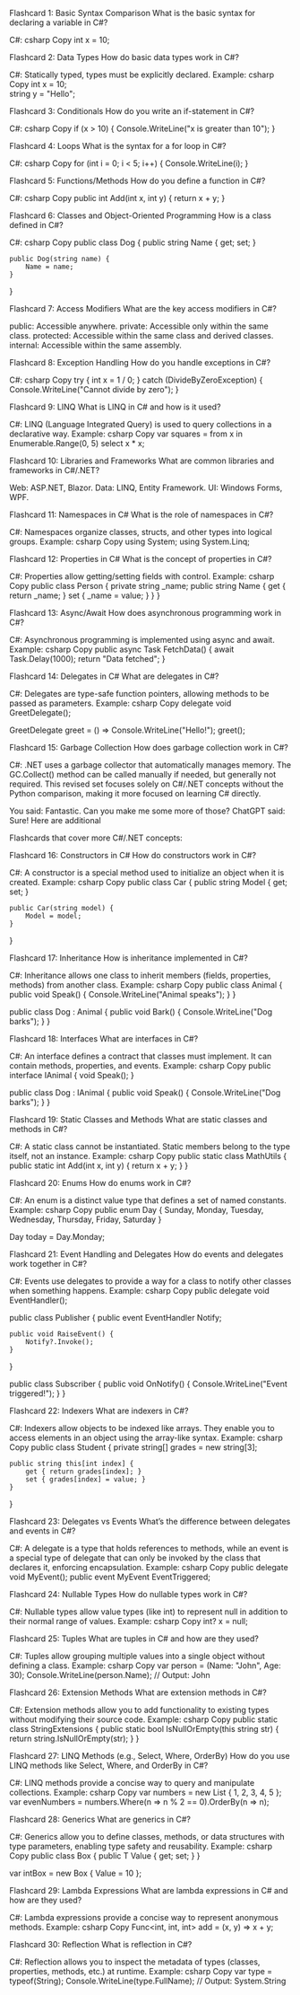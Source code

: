 



Flashcard 1: Basic Syntax Comparison
What is the basic syntax for declaring a variable in C#?

C#:
csharp
Copy
int x = 10;




Flashcard 2: Data Types
How do basic data types work in C#?

C#: Statically typed, types must be explicitly declared.
Example:
csharp
Copy
int x = 10;  
string y = "Hello";  




Flashcard 3: Conditionals
How do you write an if-statement in C#?

C#:
csharp
Copy
if (x > 10) {
    Console.WriteLine("x is greater than 10");
}




Flashcard 4: Loops
What is the syntax for a for loop in C#?

C#:
csharp
Copy
for (int i = 0; i < 5; i++) {
    Console.WriteLine(i);
}




Flashcard 5: Functions/Methods
How do you define a function in C#?

C#:
csharp
Copy
public int Add(int x, int y) {
    return x + y;
}




Flashcard 6: Classes and Object-Oriented Programming
How is a class defined in C#?

C#:
csharp
Copy
public class Dog {
    public string Name { get; set; }
    
    public Dog(string name) {
        Name = name;
    }
}




Flashcard 7: Access Modifiers
What are the key access modifiers in C#?

public: Accessible anywhere.
private: Accessible only within the same class.
protected: Accessible within the same class and derived classes.
internal: Accessible within the same assembly.




Flashcard 8: Exception Handling
How do you handle exceptions in C#?

C#:
csharp
Copy
try {
    int x = 1 / 0;
}
catch (DivideByZeroException) {
    Console.WriteLine("Cannot divide by zero");
}




Flashcard 9: LINQ
What is LINQ in C# and how is it used?

C#:
LINQ (Language Integrated Query) is used to query collections in a declarative way.
Example:
csharp
Copy
var squares = from x in Enumerable.Range(0, 5) select x * x;




Flashcard 10: Libraries and Frameworks
What are common libraries and frameworks in C#/.NET?

Web: ASP.NET, Blazor.
Data: LINQ, Entity Framework.
UI: Windows Forms, WPF.




Flashcard 11: Namespaces in C#
What is the role of namespaces in C#?

C#: Namespaces organize classes, structs, and other types into logical groups.
Example:
csharp
Copy
using System;
using System.Linq;




Flashcard 12: Properties in C#
What is the concept of properties in C#?

C#: Properties allow getting/setting fields with control.
Example:
csharp
Copy
public class Person {
    private string _name;
    public string Name {
        get { return _name; }
        set { _name = value; }
    }
}




Flashcard 13: Async/Await
How does asynchronous programming work in C#?

C#: Asynchronous programming is implemented using async and await.
Example:
csharp
Copy
public async Task<string> FetchData() {
    await Task.Delay(1000);
    return "Data fetched";
}




Flashcard 14: Delegates in C#
What are delegates in C#?

C#: Delegates are type-safe function pointers, allowing methods to be passed as parameters.
Example:
csharp
Copy
delegate void GreetDelegate();

GreetDelegate greet = () => Console.WriteLine("Hello!");
greet();




Flashcard 15: Garbage Collection
How does garbage collection work in C#?

C#: .NET uses a garbage collector that automatically manages memory. The GC.Collect() method can be called manually if needed, but generally not required.
This revised set focuses solely on C#/.NET concepts without the Python comparison, making it more focused on learning C# directly.




You said:
Fantastic. Can you make me some more of those?
ChatGPT said:
Sure! Here are additional 



Flashcards that cover more C#/.NET concepts:





Flashcard 16: Constructors in C#
How do constructors work in C#?

C#: A constructor is a special method used to initialize an object when it is created.
Example:
csharp
Copy
public class Car {
    public string Model { get; set; }
    
    public Car(string model) {
        Model = model;
    }
}




Flashcard 17: Inheritance
How is inheritance implemented in C#?

C#: Inheritance allows one class to inherit members (fields, properties, methods) from another class.
Example:
csharp
Copy
public class Animal {
    public void Speak() {
        Console.WriteLine("Animal speaks");
    }
}

public class Dog : Animal {
    public void Bark() {
        Console.WriteLine("Dog barks");
    }
}




Flashcard 18: Interfaces
What are interfaces in C#?

C#: An interface defines a contract that classes must implement. It can contain methods, properties, and events.
Example:
csharp
Copy
public interface IAnimal {
    void Speak();
}

public class Dog : IAnimal {
    public void Speak() {
        Console.WriteLine("Dog barks");
    }
}




Flashcard 19: Static Classes and Methods
What are static classes and methods in C#?

C#: A static class cannot be instantiated. Static members belong to the type itself, not an instance.
Example:
csharp
Copy
public static class MathUtils {
    public static int Add(int x, int y) {
        return x + y;
    }
}




Flashcard 20: Enums
How do enums work in C#?

C#: An enum is a distinct value type that defines a set of named constants.
Example:
csharp
Copy
public enum Day { Sunday, Monday, Tuesday, Wednesday, Thursday, Friday, Saturday }

Day today = Day.Monday;




Flashcard 21: Event Handling and Delegates
How do events and delegates work together in C#?

C#: Events use delegates to provide a way for a class to notify other classes when something happens.
Example:
csharp
Copy
public delegate void EventHandler();

public class Publisher {
    public event EventHandler Notify;
    
    public void RaiseEvent() {
        Notify?.Invoke();
    }
}

public class Subscriber {
    public void OnNotify() {
        Console.WriteLine("Event triggered!");
    }
}




Flashcard 22: Indexers
What are indexers in C#?

C#: Indexers allow objects to be indexed like arrays. They enable you to access elements in an object using the array-like syntax.
Example:
csharp
Copy
public class Student {
    private string[] grades = new string[3];

    public string this[int index] {
        get { return grades[index]; }
        set { grades[index] = value; }
    }
}




Flashcard 23: Delegates vs Events
What’s the difference between delegates and events in C#?

C#: A delegate is a type that holds references to methods, while an event is a special type of delegate that can only be invoked by the class that declares it, enforcing encapsulation.
Example:
csharp
Copy
public delegate void MyEvent();
public event MyEvent EventTriggered;




Flashcard 24: Nullable Types
How do nullable types work in C#?

C#: Nullable types allow value types (like int) to represent null in addition to their normal range of values.
Example:
csharp
Copy
int? x = null;




Flashcard 25: Tuples
What are tuples in C# and how are they used?

C#: Tuples allow grouping multiple values into a single object without defining a class.
Example:
csharp
Copy
var person = (Name: "John", Age: 30);
Console.WriteLine(person.Name);  // Output: John




Flashcard 26: Extension Methods
What are extension methods in C#?

C#: Extension methods allow you to add functionality to existing types without modifying their source code.
Example:
csharp
Copy
public static class StringExtensions {
    public static bool IsNullOrEmpty(this string str) {
        return string.IsNullOrEmpty(str);
    }
}




Flashcard 27: LINQ Methods (e.g., Select, Where, OrderBy)
How do you use LINQ methods like Select, Where, and OrderBy in C#?

C#: LINQ methods provide a concise way to query and manipulate collections.
Example:
csharp
Copy
var numbers = new List<int> { 1, 2, 3, 4, 5 };
var evenNumbers = numbers.Where(n => n % 2 == 0).OrderBy(n => n);




Flashcard 28: Generics
What are generics in C#?

C#: Generics allow you to define classes, methods, or data structures with type parameters, enabling type safety and reusability.
Example:
csharp
Copy
public class Box<T> {
    public T Value { get; set; }
}

var intBox = new Box<int> { Value = 10 };




Flashcard 29: Lambda Expressions
What are lambda expressions in C# and how are they used?

C#: Lambda expressions provide a concise way to represent anonymous methods.
Example:
csharp
Copy
Func<int, int, int> add = (x, y) => x + y;




Flashcard 30: Reflection
What is reflection in C#?

C#: Reflection allows you to inspect the metadata of types (classes, properties, methods, etc.) at runtime.
Example:
csharp
Copy
var type = typeof(String);
Console.WriteLine(type.FullName);  // Output: System.String